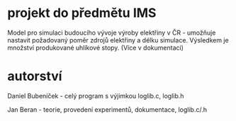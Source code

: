 # projekt do předmětu IMS
Model pro simulaci budoucího vývoje výroby elektřiny v ČR - umožňuje nastavit požadovaný poměr zdrojů elektřiny a délku simulace. Výsledkem je množství produkované uhlíkové stopy. (Více v dokumentaci)

# autorství
Daniel Bubeníček - celý program s výjimkou loglib.c, loglib.h

Jan Beran - teorie, provedení experimentů, dokumentace, loglib.c/.h
